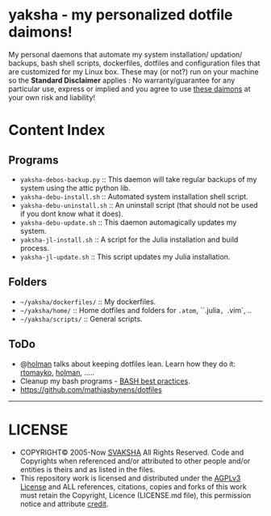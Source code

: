 # yaksha - my personalized dotfile daimons!

My personal daemons that automate my system installation/ updation/ backups, bash shell scripts, dockerfiles, dotfiles and configuration files that are customized for my Linux box. These may (or not?) run on your machine so the **Standard Disclaimer** applies : No warranty/guarantee for any particular use, express or implied and you agree to use [these daimons](http://svaksha.github.io/yaksha) at your own risk and liability!

# Content Index

## Programs
+ `yaksha-debos-backup.py` :: This daemon will take regular backups of my system using the attic python lib.
+ `yaksha-debu-install.sh` :: Automated system installation shell script.
+ `yaksha-debu-uninstall.sh` :: An uninstall script (that should not be used if you dont know what it does).
+ `yaksha-debu-update.sh` :: This daemon automagically updates my system.
+ `yaksha-jl-install.sh` :: A script for the Julia installation and build process.
+ `yaksha-jl-update.sh` :: This script updates my Julia installation.

## Folders
+ `~/yaksha/dockerfiles/` :: My dockerfiles.
+ `~/yaksha/home/` :: Home dotfiles and folders for `.atom`, ``.julia`, `.vim`, ..
+ `~/yaksha/scripts/` :: General scripts.

## ToDo
+ @[holman](http://zachholman.com/2010/08/dotfiles-are-meant-to-be-forked/) talks about keeping dotfiles lean. Learn how they do it: [rtomayko](https://github.com/rtomayko/dotfiles), [holman](https://github.com/holman/dotfiles), .....
+ Cleanup my bash programs - [BASH best practices](https://github.com/progrium/bashstyle).
+ https://github.com/mathiasbynens/dotfiles

----

# LICENSE

+ COPYRIGHT© 2005-Now [SVAKSHA](http://svaksha.com/pages/Bio) All Rights Reserved. Code and Copyrights when referenced and/or attributed to other people and/or entities is theirs and as listed in the files. 
+ This repository work is licensed and distributed under the [AGPLv3 License](http://www.gnu.org/licenses/agpl-3.0.html) and ALL references, citations, copies and forks of this work must retain the Copyright, Licence (LICENSE.md file), this permission notice and attribute [credit](https://en.wikipedia.org/wiki/Creative_Commons_license#Attribution).
